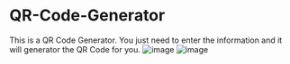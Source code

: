 # QR-Code-Generator
This is a QR Code Generator. You just need to enter the information and it will generator the QR Code for you.
![image](https://user-images.githubusercontent.com/57265762/86205442-7c620880-bb87-11ea-807e-bc4d1be55cfc.png)
![image](https://user-images.githubusercontent.com/57265762/86205498-a6b3c600-bb87-11ea-925c-983eac7f1fb6.png)
